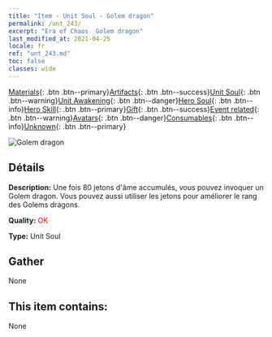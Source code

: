 ```yaml
---
title: "Item - Unit Soul - Golem dragon"
permalink: /unt_243/
excerpt: "Era of Chaos  Golem dragon"
last_modified_at: 2021-04-25
locale: fr
ref: "unt_243.md"
toc: false
classes: wide
---
```

 [Materials](/ItemsFR/){: .btn .btn--primary}[Artifacts](/ItemsFR/Artifacts/){: .btn .btn--success}[Unit Soul](/ItemsFR/UnitSoul/){: .btn .btn--warning}[Unit Awakening](/ItemsFR/UnitAwakening/){: .btn .btn--danger}[Hero Soul](/ItemsFR/HeroSoul/){: .btn .btn--info}[Hero Skill](/ItemsFR/HeroSkill/){: .btn .btn--primary}[Gift](/ItemsFR/Gift/){: .btn .btn--success}[Event related](/ItemsFR/Events/){: .btn .btn--warning}[Avatars](/ItemsFR/Avatars/){: .btn .btn--danger}[Consumables](/ItemsFR/Consumables/){: .btn .btn--info}[Unknown](/ItemsFR/Unknown/){: .btn .btn--primary}

 ![Golem dragon](/images/u/ti_kuileilong.jpg)

## Détails
 **Description:** Une fois 80 jetons d'âme accumulés, vous pouvez invoquer un Golem dragon. Vous pouvez aussi utiliser les jetons pour améliorer le rang des Golems dragons.

 **Quality:** <span style="color: #FF0000">OK</span>

 **Type:** Unit Soul

## Gather

  None

## This item contains:

  None


